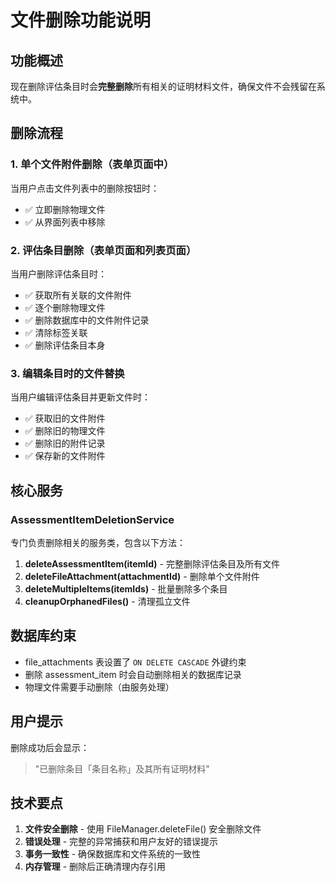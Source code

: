 # 文件删除功能说明

## 功能概述
现在删除评估条目时会**完整删除**所有相关的证明材料文件，确保文件不会残留在系统中。

## 删除流程

### 1. 单个文件附件删除（表单页面中）
当用户点击文件列表中的删除按钮时：
- ✅ 立即删除物理文件
- ✅ 从界面列表中移除

### 2. 评估条目删除（表单页面和列表页面）
当用户删除评估条目时：
- ✅ 获取所有关联的文件附件
- ✅ 逐个删除物理文件
- ✅ 删除数据库中的文件附件记录
- ✅ 清除标签关联
- ✅ 删除评估条目本身

### 3. 编辑条目时的文件替换
当用户编辑评估条目并更新文件时：
- ✅ 获取旧的文件附件
- ✅ 删除旧的物理文件
- ✅ 删除旧的附件记录
- ✅ 保存新的文件附件

## 核心服务

### AssessmentItemDeletionService
专门负责删除相关的服务类，包含以下方法：

1. **deleteAssessmentItem(itemId)** - 完整删除评估条目及所有文件
2. **deleteFileAttachment(attachmentId)** - 删除单个文件附件
3. **deleteMultipleItems(itemIds)** - 批量删除多个条目
4. **cleanupOrphanedFiles()** - 清理孤立文件

## 数据库约束
- file_attachments 表设置了 `ON DELETE CASCADE` 外键约束
- 删除 assessment_item 时会自动删除相关的数据库记录
- 物理文件需要手动删除（由服务处理）

## 用户提示
删除成功后会显示：
> "已删除条目「条目名称」及其所有证明材料"

## 技术要点
1. **文件安全删除** - 使用 FileManager.deleteFile() 安全删除文件
2. **错误处理** - 完整的异常捕获和用户友好的错误提示
3. **事务一致性** - 确保数据库和文件系统的一致性
4. **内存管理** - 删除后正确清理内存引用